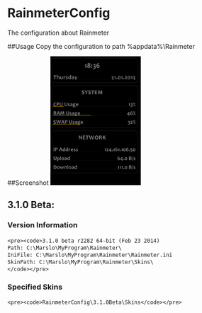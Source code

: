 RainmeterConfig
===============

The configuration about Rainmeter

##Usage
Copy the configuration to path %appdata%\Rainmeter

##Screenshot
![my_rainmete](https://github.com/Marslo/RainmeterConfig/blob/master/Screenshot.png?raw=true)

## 3.1.0 Beta:
### Version Information
    <pre><code>3.1.0 beta r2282 64-bit (Feb 23 2014)
    Path: C:\Marslo\MyProgram\Rainmeter\
    IniFile: C:\Marslo\MyProgram\Rainmeter\Rainmeter.ini
    SkinPath: C:\Marslo\MyProgram\Rainmeter\Skins\
    </code></pre>
### Specified Skins
    <pre><code>RainmeterConfig\3.1.0Beta\Skins</code></pre>

